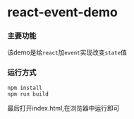# react-event-demo
### 主要功能
该demo是给`react`加`event`实现改变`state`值
### 运行方式
```
npm install
npm run build
```
最后打开index.html,在浏览器中运行即可
